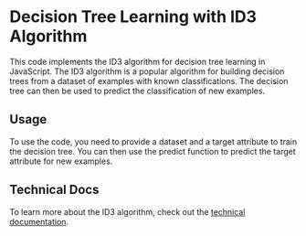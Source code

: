 # Decision Tree Learning with ID3 Algorithm

This code implements the ID3 algorithm for decision tree learning in JavaScript. The ID3 algorithm is a popular algorithm for building decision trees from a dataset of examples with known classifications. The decision tree can then be used to predict the classification of new examples.

## Usage

To use the code, you need to provide a dataset and a target attribute to train the decision tree. You can then use the predict function to predict the target attribute for new examples.

## Technical Docs

To learn more about the ID3 algorithm, check out the [technical documentation](./docs/README.md).

